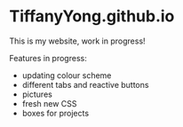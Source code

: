 # TiffanyYong.github.io

This is my website, work in progress!

Features in progress: 

- updating colour scheme
- different tabs and reactive buttons
- pictures
- fresh new CSS
- boxes for projects
